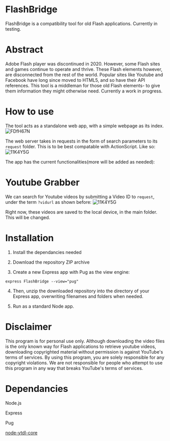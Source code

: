 # FlashBridge
FlashBridge is a compatibility tool for old Flash applications. Currently in testing.

# Abstract
Adobe Flash player was discontinued in 2020. However, some Flash sites and games continue to operate and thrive. These Flash elements however, are disconnected from the rest of the world. Popular sites like Youtube and Facebook have long since moved to HTML5, and so have their API references. This tool is a middleman for those old Flash elements- to give them information they might otherwise need. Currently a work in progress.


# How to use
The tool acts as a standalone web app, with a simple webpage as its index.
![FDfH67N](https://user-images.githubusercontent.com/20445961/109383614-8a525f80-78b5-11eb-9b9e-18785495d92a.png)


The web server takes in requests in the form of search parameters to its `request` folder. This is to be best compatable with ActionScript.
Like so:
![11K4Y5G](https://user-images.githubusercontent.com/20445961/109383596-71e24500-78b5-11eb-985e-30bc1316704d.png)

The app has the current functionalities(more will be added as needed):

# Youtube Grabber
We can search for Youtube videos by submitting a Video ID to `request`, under the term `?vidurl` as shown before:
![11K4Y5G](https://user-images.githubusercontent.com/20445961/109383596-71e24500-78b5-11eb-985e-30bc1316704d.png)

Right now, these videos are saved to the local device, in the main folder. This will be changed.




# Installation

1. Install the dependancies needed

2. Download the repository ZIP archive

3. Create a new Express app with Pug as the view engine:

`express FlashBridge --view="pug"`

4. Then, unzip the downloaded repository into the directory of your Express app, overwriting filenames and folders when needed.

5. Run as a standard Node app.



# Disclaimer
This program is for personal use only. Although downloading the video files is the only known way for Flash applications to retrieve youtube videos, downloading copyrighted material without permission is against YouTube's terms of services. By using this program, you are solely responsible for any copyright violations. We are not responsible for people who attempt to use this program in any way that breaks YouTube's terms of services.




# Dependancies
<p>Node.js</p>
<p>Express</p>
<p>Pug</p>
<p><a href ="https://github.com/fent/node-ytdl-core">node-ytdl-core</a></p>

